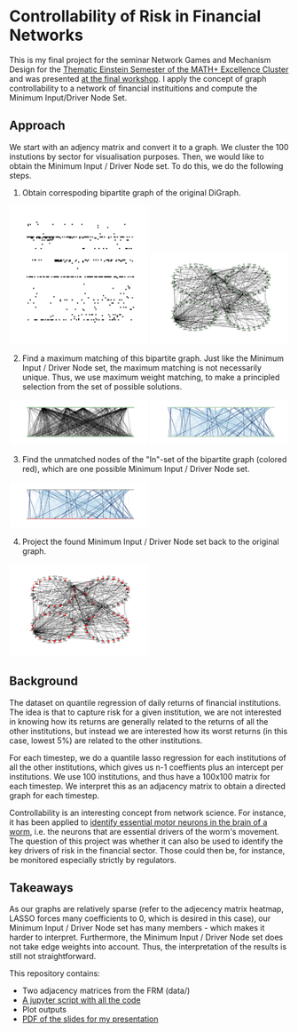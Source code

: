 # Controllability of Risk in Financial Networks

This is my final project for the seminar Network Games and Mechanism Design for the [Thematic Einstein Semester of the MATH+ Excellence Cluster](https://www3.math.tu-berlin.de/combi/dmg/TES-Summer2019/index.html) and was presented [at the final workshop](https://www3.math.tu-berlin.de/combi/dmg/TES-Summer2019/final_workshop.html). I apply the concept of graph controllability to a network of financial instituitions and compute the Minimum Input/Driver Node Set. 

## Approach

We start with an adjency matrix and convert it to a graph. We cluster the 100 instutions by sector for visualisation purposes. Then, we would like to obtain the Minimum Input / Driver Node set. To do this, we do the following steps.

1. Obtain correspoding bipartite graph of the original DiGraph.

<p float="left">
  <img src="plots_adj_matrix_2008_10_17/adj_matrix_heatmap_binary.png" width="250" />
  <img src="plots_adj_matrix_2008_10_17/complex_graph_positions_labels.png" width="250" /> 
</p>


2. Find a maximum matching of this bipartite graph. Just like the Minimum Input / Driver Node set, the maximum matching is not necessarily unique. Thus, we use maximum weight matching, to make a principled selection from the set of possible solutions.

<p float="left">
  <img src="plots_adj_matrix_2008_10_17/complex_graph_bipartite_representation.png" width="250" />
  <img src="plots_adj_matrix_2008_10_17/matching_bipartite_representation.png" width="250" /> 
</p>

3. Find the unmatched nodes of the "In"-set of the bipartite graph (colored red), which are one possible Minimum Input / Driver Node set.

<p float="left">
  <img src="plots_adj_matrix_2008_10_17/minimum_input_set_bipartite_representation.png" width="250" />
</p>

4. Project the found Minimum Input / Driver Node set back to the original graph.

<p float="left">
  <img src="plots_adj_matrix_2008_10_17/MIS_complex_graph_positions_labels.png" width="250" />
</p>

## Background

The dataset on quantile regression of daily returns of financial institutions. The idea is that to capture risk for a given institution, we are not interested in knowing how its returns are generally related to the returns of all the other institutions, but instead we are interested how its worst returns (in this case, lowest 5%) are related to the other institutions.

For each timestep, we do a quantile lasso regression for each institutions of all the other institutions, which gives us n-1 coeffients plus an intercept per institutions. We use 100 institutions, and thus have a 100x100 matrix for each timestep. We interpret this as an adjacency matrix to obtain a directed graph for each timestep.

Controllability is an interesting concept from network science. For instance, it has been applied to [identify essential motor neurons in the brain of a worm](https://www.ncbi.nlm.nih.gov/pmc/articles/PMC5710776/), i.e. the neurons that are essential drivers of the worm's movement. The question of this project was whether it can also be used to identify the key drivers of risk in the financial sector. Those could then be, for instance, be monitored especially strictly by regulators.


## Takeaways

As our graphs are relatively sparse (refer to the adjecency matrix heatmap, LASSO forces many coefficients to 0, which is desired in this case), our Minimum Input / Driver Node set has many members - which makes it harder to interpret. Furthermore, the Minimum Input / Driver Node set does not take edge weights into account. Thus, the interpretation of the results is still not straightforward.


This repository contains:
- Two adjacency matrices from the FRM (data/)
- [A jupyter script with all the code](https://github.com/ANGELMAN-J/Network-Games-and-Mechanism-Design-SS19/blob/master/Controllability%20of%20Financial%20Networks%20-%20Minimum%20Input%20Set.ipynb)
- Plot outputs
- [PDF of the slides for my presentation](https://github.com/ANGELMAN-J/Network-Games-and-Mechanism-Design-SS19/blob/master/20190628%20Network%20Games%20and%20Mechanism%20Design.pdf)

